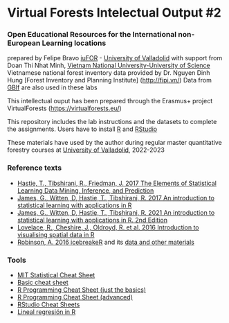 # Virtual Forests Intelectual Output #2
### Open Educational Resources for the International non-European Learning locations
prepared by Felipe Bravo [iuFOR](https://iufor.uva.es/) - [University of Valladolid](https://universityofvalladolid.uva.es/)
with support from Doan Thi Nhat Minh, [Vietnam National University-University of Science](http://english.hus.vnu.edu.vn/)
Vietnamese national forest inventory data provided by Dr. Nguyen Dinh Hung  [Forest Inventory and Planning Institute] (http://fipi.vn/) Data from [GBIf](https://www.gbif.org/) are also used in these labs


This intellectual ouput has been prepared through the Erasmus+ project VirtualForests (https://virtualforests.eu/) 

This repository includes the lab instructions and the datasets to complete the assignments. Users have to install [R](https://cran.r-project.org/) and [RStudio](https://cran.r-project.org/)

These materials have used by the author during regular master quantitative forestry courses at [University of Valladolid](http://www.uva.es), 2022-2023


### Reference texts

- [Hastie, T., Tibshirani, R., Friedman, J. 2017 The Elements of Statistical Learning Data Mining, Inference, and Prediction](https://web.stanford.edu/~hastie/ElemStatLearn/)
- [James, G., Witten, D, Hastie, T., Tibshirani, R. 2017 An introduction to statistical learning with applications in R](http://www-bcf.usc.edu/~gareth/ISL/)
- [James, G., Witten, D, Hastie, T., Tibshirani, R. 2021 An introduction to statistical learning with applications in R. 2nd Edition](https://www.statlearning.com/)
- [Lovelace, R., Cheshire, J., Oldroyd, R. et al. 2016 Introduction to visualising spatial data in R](https://cran.r-project.org/doc/contrib/intro-spatial-rl.pdf)
- [Robinson, A. 2016 icebreakeR](https://cran.r-project.org/doc/contrib/Robinson-icebreaker.pdf) and its [data and other materials](https://researchers.ms.unimelb.edu.au/~apro@unimelb/r-users.html)

### Tools

- [MIT Statistical Cheat Sheet](http://web.mit.edu/~csvoss/Public/usabo/stats_handout.pdf)
- [Basic cheat sheet](http://github.com/rstudio/cheatsheets/raw/master/base-r.pdf)
- [R Programming Cheat Sheet (just the basics)](http://datasciencefree.com/basicR.pdf)
- [R Programming Cheat Sheet (advanced)](http://datasciencefree.com/advancedR.pdf)
- [RStudio Cheat Sheets](https://rstudio.com/resources/cheatsheets/)
- [Lineal regresión in R](https://www.usabart.nl/eval/cs-regression.pdf)

